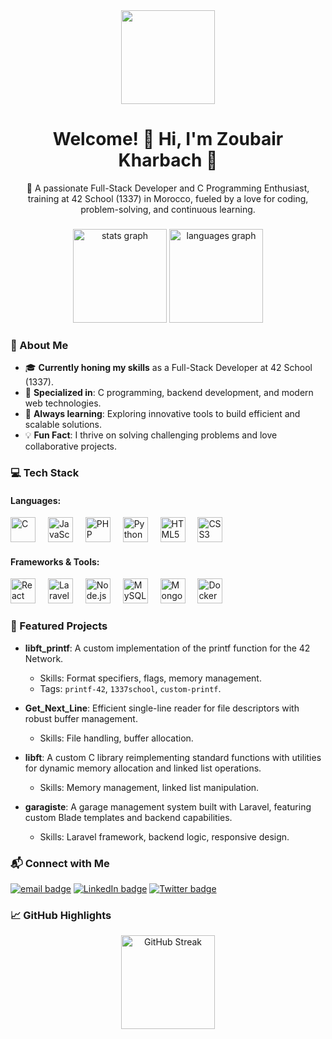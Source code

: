 <div align="center">
  <img height="150" src="https://www.google.com/url?sa=i&url=https%3A%2F%2Fwww.shutterstock.com%2Ffr%2Fsearch%2Fdragon-wings&psig=AOvVaw3zHxXU-9saD1e7zHHKBoOy&ust=1734678635787000&source=images&cd=vfe&opi=89978449&ved=0CBQQjRxqFwoTCPj8h9Ojs4oDFQAAAAAdAAAAABAE" />
</div>

###

<h1 align="center">Welcome! 👋 Hi, I'm Zoubair Kharbach 🚀</h1>
<p align="center">
  🌟 A passionate Full-Stack Developer and C Programming Enthusiast, training at 42 School (1337) in Morocco, fueled by a love for coding, problem-solving, and continuous learning.
</p>

###

<div align="center">
  <img src="https://github-readme-stats.vercel.app/api?username=kharbachzoubair&show_icons=true&count_private=true&theme=dracula" height="150" alt="stats graph" />
  <img src="https://github-readme-stats.vercel.app/api/top-langs?username=kharbachzoubair&layout=compact&langs_count=5&theme=dracula" height="150" alt="languages graph" />
</div>

###

<h3 align="left">🌟 About Me</h3>

- 🎓 **Currently honing my skills** as a Full-Stack Developer at 42 School (1337).  
- 🔭 **Specialized in**: C programming, backend development, and modern web technologies.  
- 🌱 **Always learning**: Exploring innovative tools to build efficient and scalable solutions.  
- 💡 **Fun Fact**: I thrive on solving challenging problems and love collaborative projects.  

###

<h3 align="left">💻 Tech Stack</h3>

#### Languages:
<div align="left">
  <img src="https://cdn.jsdelivr.net/gh/devicons/devicon/icons/c/c-original.svg" height="40" alt="C" />
  <img width="12" />
  <img src="https://cdn.jsdelivr.net/gh/devicons/devicon/icons/javascript/javascript-original.svg" height="40" alt="JavaScript" />
  <img width="12" />
  <img src="https://cdn.jsdelivr.net/gh/devicons/devicon/icons/php/php-original.svg" height="40" alt="PHP" />
  <img width="12" />
  <img src="https://cdn.jsdelivr.net/gh/devicons/devicon/icons/python/python-original.svg" height="40" alt="Python" />
  <img width="12" />
  <img src="https://cdn.jsdelivr.net/gh/devicons/devicon/icons/html5/html5-original.svg" height="40" alt="HTML5" />
  <img width="12" />
  <img src="https://cdn.jsdelivr.net/gh/devicons/devicon/icons/css3/css3-original.svg" height="40" alt="CSS3" />
</div>

#### Frameworks & Tools:
<div align="left">
  <img src="https://cdn.jsdelivr.net/gh/devicons/devicon/icons/react/react-original.svg" height="40" alt="React" />
  <img width="12" />
  <img src="https://cdn.jsdelivr.net/gh/devicons/devicon/icons/laravel/laravel-plain.svg" height="40" alt="Laravel" />
  <img width="12" />
  <img src="https://cdn.jsdelivr.net/gh/devicons/devicon/icons/nodejs/nodejs-original.svg" height="40" alt="Node.js" />
  <img width="12" />
  <img src="https://cdn.jsdelivr.net/gh/devicons/devicon/icons/mysql/mysql-original.svg" height="40" alt="MySQL" />
  <img width="12" />
  <img src="https://cdn.jsdelivr.net/gh/devicons/devicon/icons/mongodb/mongodb-original.svg" height="40" alt="MongoDB" />
  <img width="12" />
  <img src="https://cdn.jsdelivr.net/gh/devicons/devicon/icons/docker/docker-original.svg" height="40" alt="Docker" />
</div>

###

<h3 align="left">📌 Featured Projects</h3>

- **libft_printf**: A custom implementation of the printf function for the 42 Network.  
  - Skills: Format specifiers, flags, memory management.  
  - Tags: `printf-42`, `1337school`, `custom-printf`.

- **Get_Next_Line**: Efficient single-line reader for file descriptors with robust buffer management.  
  - Skills: File handling, buffer allocation.

- **libft**: A custom C library reimplementing standard functions with utilities for dynamic memory allocation and linked list operations.  
  - Skills: Memory management, linked list manipulation.

- **garagiste**: A garage management system built with Laravel, featuring custom Blade templates and backend capabilities.  
  - Skills: Laravel framework, backend logic, responsive design.

###

<h3 align="left">📬 Connect with Me</h3>

<div align="left">
  <a href="mailto:zoubair.kharbach@example.com"><img src="https://img.shields.io/badge/Email-zoubair.kharbach%40example.com-red?style=for-the-badge" alt="email badge"></a>
  <a href="https://www.linkedin.com/in/zoubairkharbach"><img src="https://img.shields.io/badge/LinkedIn-Zoubair%20Kharbach-0077B5?style=for-the-badge&logo=linkedin" alt="LinkedIn badge"></a>
  <a href="https://twitter.com/ZoubairKharbach"><img src="https://img.shields.io/badge/Twitter-%40ZoubairKharbach-1DA1F2?style=for-the-badge&logo=twitter" alt="Twitter badge"></a>
</div>

###

<h3 align="left">📈 GitHub Highlights</h3>

<div align="center">
  <img src="https://streak-stats.demolab.com?user=kharbachzoubair&theme=dracula&hide_border=false" alt="GitHub Streak" height="150" />
</div>
